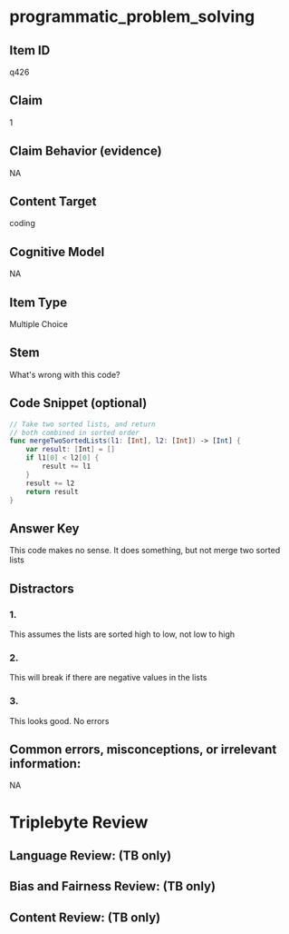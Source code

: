 # programmatic_problem_solving

## Item ID
q426

## Claim
1

## Claim Behavior (evidence)
NA

## Content Target
coding

## Cognitive Model
NA

## Item Type
Multiple Choice

## Stem
What's wrong with this code?

## Code Snippet (optional)
```swift
// Take two sorted lists, and return
// both combined in sorted order
func mergeTwoSortedLists(l1: [Int], l2: [Int]) -> [Int] {
    var result: [Int] = []
    if l1[0] < l2[0] {
        result += l1
    }
    result += l2
    return result
}
```

## Answer Key
This code makes no sense. It does something, but not merge two sorted lists

## Distractors

### 1.
This assumes the lists are sorted high to low, not low to high

### 2.
This will break if there are negative values in the lists

### 3.
This looks good. No errors

## Common errors, misconceptions, or irrelevant information:
NA

# Triplebyte Review


## Language Review: (TB only)


## Bias and Fairness Review: (TB only)


## Content Review: (TB only)

